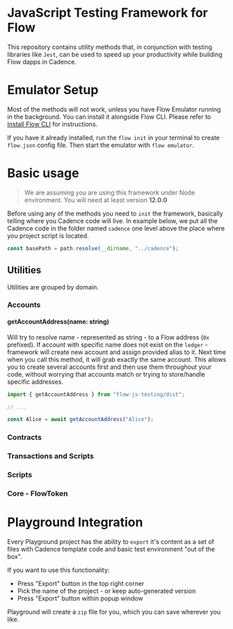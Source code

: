 # JavaScript Testing Framework for Flow
This repository contains utility methods that, in conjunction with testing libraries like `Jest`,
can be used to speed up your productivity while building Flow dapps in Cadence.

# Emulator Setup
Most of the methods will not work, unless you have Flow Emulator running in the background.
You can install it alongside Flow CLI. Please refer to [Install Flow CLI](https://docs.onflow.org/flow-cli/install) 
for instructions.

If you have it already installed, run the `flow init` in your terminal to create `flow.json` config file.
Then start the emulator with `flow emulator`.

# Basic usage
> We are assuming you are using this framework under Node environment. You will need at least version **12.0.0** 

Before using any of the methods you need to `init` the framework, basically telling where you Cadence
code will live. In example below, we put all the Cadence code in the folder named `cadence` one level above the place
where you project script is located.

```javascript
const basePath = path.resolve(__dirname, "../cadence");
```

## Utilities
Utilities are grouped by domain.
### Accounts

#### getAccountAddress(name: string)
Will try to resolve name - represented as string - to a Flow address (`0x` prefixed).
If account with specific name does not exist on the `ledger` - framework will create new account and assign provided alias to it.
Next time when you call this method, it will grab exactly the same account. This allows you to create several accounts first
and then use them throughout your code, without worrying that accounts match or trying to store/handle specific addresses.
```javascript
import { getAccountAddress } from "flow-js-testing/dist";

// ...

const Alice = await getAccountAddress("Alice");
```

### Contracts

### Transactions and Scripts
### Scripts 

### Core - FlowToken

# Playground Integration
Every Playground project has the ability to `export` it's content as a set of files with Cadence template code and
basic test environment "out of the box".

If you want to use this functionality:
- Press "Export" button in the top right corner
- Pick the name of the project - or keep auto-generated version
- Press "Export" button within popup window

Playground will create a `zip` file for you, which you can save wherever you like.
